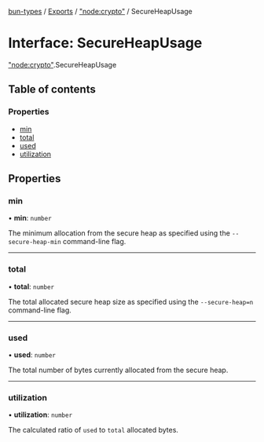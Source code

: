 [bun-types](https://github.com/oven-sh/bun-types/blob/master/api-docs/README.md) / [Exports](https://github.com/oven-sh/bun-types/blob/master/api-docs/modules.md) / ["node:crypto"](https://github.com/oven-sh/bun-types/blob/master/api-docs/modules/node_crypto_.md) / SecureHeapUsage

# Interface: SecureHeapUsage

["node:crypto"](https://github.com/oven-sh/bun-types/blob/master/api-docs/modules/node_crypto_.md).SecureHeapUsage

## Table of contents

### Properties

- [min](https://github.com/oven-sh/bun-types/blob/master/api-docs/interfaces/node_crypto_.SecureHeapUsage.md#min)
- [total](https://github.com/oven-sh/bun-types/blob/master/api-docs/interfaces/node_crypto_.SecureHeapUsage.md#total)
- [used](https://github.com/oven-sh/bun-types/blob/master/api-docs/interfaces/node_crypto_.SecureHeapUsage.md#used)
- [utilization](https://github.com/oven-sh/bun-types/blob/master/api-docs/interfaces/node_crypto_.SecureHeapUsage.md#utilization)

## Properties

### min

• **min**: `number`

The minimum allocation from the secure heap as specified using the `--secure-heap-min` command-line flag.

___

### total

• **total**: `number`

The total allocated secure heap size as specified using the `--secure-heap=n` command-line flag.

___

### used

• **used**: `number`

The total number of bytes currently allocated from the secure heap.

___

### utilization

• **utilization**: `number`

The calculated ratio of `used` to `total` allocated bytes.
